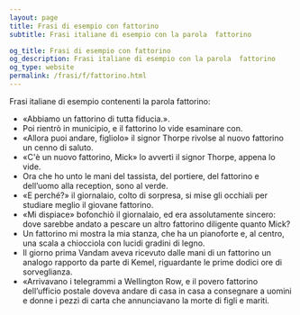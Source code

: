 ```yaml
---
layout: page
title: Frasi di esempio con fattorino 
subtitle: Frasi italiane di esempio con la parola  fattorino

og_title: Frasi di esempio con fattorino 
og_description: Frasi italiane di esempio con la parola  fattorino
og_type: website
permalink: /frasi/f/fattorino.html
---
```


Frasi italiane di esempio contenenti la parola fattorino:


- «Abbiamo un fattorino di tutta fiducia.».
- Poi rientrò in municipio, e il fattorino lo vide esaminare con.
- «Allora puoi andare, figliolo» il signor Thorpe rivolse al nuovo fattorino un cenno di saluto.
- «C'è un nuovo fattorino, Mick» lo avvertì il signor Thorpe, appena lo vide.
- Ora che ho unto le mani del tassista, del portiere, del fattorino e dell’uomo alla reception, sono al verde.
- «E perché?» il giornalaio, colto di sorpresa, si mise gli occhiali per studiare meglio il giovane fattorino.
- «Mi dispiace» bofonchiò il giornalaio, ed era assolutamente sincero: dove sarebbe andato a pescare un altro fattorino diligente quanto Mick?
- Un fattorino mi mostra la mia stanza, che ha un pianoforte e, al centro, una scala a chiocciola con lucidi gradini di legno.
- Il giorno prima Vandam aveva ricevuto dalle mani di un fattorino un analogo rapporto da parte di Kemel, riguardante le prime dodici ore di sorveglianza.
- «Arrivavano i telegrammi a Wellington Row, e il povero fattorino dell’ufficio postale doveva andare di casa in casa a consegnare a uomini e donne i pezzi di carta che annunciavano la morte di figli e mariti.
